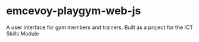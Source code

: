 # emcevoy-playgym-web-js
A user interface for gym members and trainers. Built as a project for the ICT Skills Module
